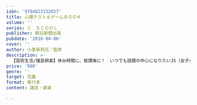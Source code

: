 ```yaml
---
isbn: '9784023332027'
title: 心理テスト＆ゲームＢＯＯＫ
volume: ''
series: Ｃ　ＳＣＯＯＬ
publisher: 朝日新聞出版
pubdate: '2018-04-06'
cover: ''
author: 小泉茉莉花／監修
description: >-
  【芸術生活/諸芸娯楽】休み時間に、放課後に！　いつでも話題の中心になりたいJS（女子小学生）のための一冊。心理テスト、おまじない、リズムゲーム、怖い話など、収録ジャンルが多岐にわたり満足度大。JSが大好きなテーマがぎゅっと詰まった総合あそびBOOK。
price: '980'
genre: ''
target: 児童
format: 単行本
content: 諸芸・娯楽

---
```

